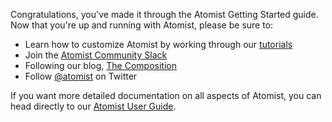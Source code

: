 Congratulations, you've made it through the Atomist Getting Started
guide.  Now that you're up and running with Atomist, please be sure
to:

-   Learn how to customize Atomist by working through our [tutorials][]
-   Join the [Atomist Community Slack][slack]
-   Following our blog, [The Composition][composition]
-   Follow [@atomist][twitter] on Twitter

[tutorials]: /tutorials/index.md
[slack]: https://join.atomist.com/ (Atomist Community Slack)
[composition]: https://the-composition.com/ (Atomist Blog)
[twitter]: https://twitter.com/atomist (@atomist on Twitter)

If you want more detailed documentation on all aspects of Atomist, you
can head directly to our [Atomist User Guide][guide].

[guide]: /user-guide/index.md (Atomist User Guide)
